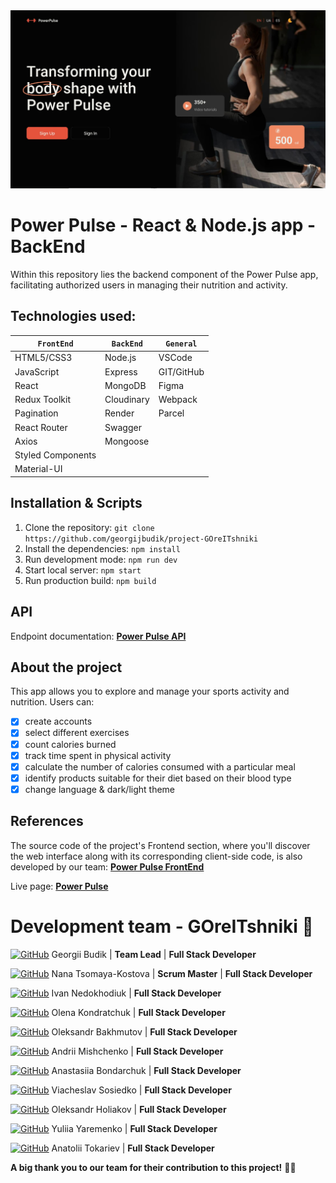 <img width="980" alt="readme" src="pho/readme-cover.jpg">

# Power Pulse - React & Node.js app - BackEnd

Within this repository lies the backend component of the Power Pulse app,
facilitating authorized users in managing their nutrition and activity.

## Technologies used:

| `FrontEnd`        | `BackEnd`  | `General`  |
| ----------------- | ---------- | ---------- |
| HTML5/CSS3        | Node.js    | VSCode     |
| JavaScript        | Express    | GIT/GitHub |
| React             | MongoDB    | Figma      |
| Redux Toolkit     | Cloudinary | Webpack    |
| Pagination        | Render     | Parcel     |
| React Router      | Swagger    |            |
| Axios             | Mongoose   |            |
| Styled Components |            |            |
| Material-UI       |            |            |

## Installation & Scripts

1. Clone the repository:
   `git clone https://github.com/georgijbudik/project-GOreITshniki`
2. Install the dependencies: `npm install`
3. Run development mode: `npm run dev`
4. Start local server: `npm start`
5. Run production build: `npm build`

## API

Endpoint documentation:
[**Power Pulse API**](https://backend-project-dl3a.onrender.com/api-docs/)

## About the project

This app allows you to explore and manage your sports activity and nutrition.
Users can:

- [x] create accounts
- [x] select different exercises
- [x] count calories burned
- [x] track time spent in physical activity
- [x] calculate the number of calories consumed with a particular meal
- [x] identify products suitable for their diet based on their blood type
- [x] change language & dark/light theme

## References

The source code of the project's Frontend section, where you'll discover the web
interface along with its corresponding client-side code, is also developed by
our team:
[**Power Pulse FrontEnd**](https://github.com/georgijbudik/project-GOreITshniki)

Live page:
[**Power Pulse**](https://georgijbudik.github.io/project-GOreITshniki)

# Development team - GOreITshniki :eyes:

[![GitHub](https://img.shields.io/badge/GitHub-100000?style=flat&logo=github&logoColor=white)](https://github.com/georgijbudik)
Georgii Budik | **Team Lead** | **Full Stack Developer**

[![GitHub](https://img.shields.io/badge/GitHub-100000?style=flat&logo=github&logoColor=white)](https://github.com/NanaTsK)
Nana Tsomaya-Kostova | **Scrum Master** | **Full Stack Developer**

[![GitHub](https://img.shields.io/badge/GitHub-100000?style=flat&logo=github&logoColor=white)](https://github.com/Ivan011001)
Ivan Nedokhodiuk | **Full Stack Developer**

[![GitHub](https://img.shields.io/badge/GitHub-100000?style=flat&logo=github&logoColor=white)](https://github.com/olenakond)
Olena Kondratchuk | **Full Stack Developer**

[![GitHub](https://img.shields.io/badge/GitHub-100000?style=flat&logo=github&logoColor=white)](https://github.com/bajmutov)
Oleksandr Bakhmutov | **Full Stack Developer**

[![GitHub](https://img.shields.io/badge/GitHub-100000?style=flat&logo=github&logoColor=white)](https://github.com/AndriiMishch)
Andrii Mishchenko | **Full Stack Developer**

[![GitHub](https://img.shields.io/badge/GitHub-100000?style=flat&logo=github&logoColor=white)](https://github.com/AnastasiaBndr)
Anastasiia Bondarchuk | **Full Stack Developer**

[![GitHub](https://img.shields.io/badge/GitHub-100000?style=flat&logo=github&logoColor=white)](https://github.com/Slav-0N)
Viacheslav Sosiedko | **Full Stack Developer**

[![GitHub](https://img.shields.io/badge/GitHub-100000?style=flat&logo=github&logoColor=white)](https://github.com/Golik07)
Oleksandr Holiakov | **Full Stack Developer**

[![GitHub](https://img.shields.io/badge/GitHub-100000?style=flat&logo=github&logoColor=white)](https://github.com/yuliatos12)
Yuliia Yaremenko | **Full Stack Developer**

[![GitHub](https://img.shields.io/badge/GitHub-100000?style=flat&logo=github&logoColor=white)](https://github.com/Anatolii2709)
Anatolii Tokariev | **Full Stack Developer**

**A big thank you to our team for their contribution to this project!**
:blue_heart::yellow_heart:
